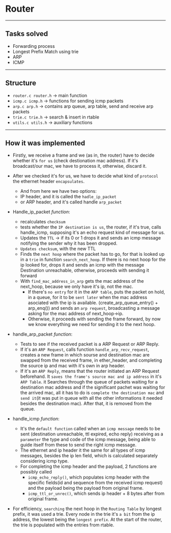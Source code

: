 # Router
----
## Tasks solved
- Forwarding process
- Longest Prefix Match using trie
- ARP
- ICMP
---
## Structure
- ``router.c router.h`` -> main function
- ``icmp.c icmp.h`` -> functions for sending icmp packets
- ``arp.c arp.h`` -> contains arp queue, arp table, send and receive arp packets 
- ``trie.c trie.h`` -> search & insert in rtable
- ``utils.c utils.h`` -> auxiliary functions
---
## How it was implemented
- Firstly, we receive a frame and we (as in, the router) have to decide whether it's ``for us`` (check destionation mac address). If it's broadcast/our mac, we have to process it, otherwise, discard it.


- After we checked it's for us, we have to decide what kind of ``protocol`` the ethernet header ``encapsulates``.
    - And from here we have two options:
    - IP header, and it is called the ``hadle_ip_packet``
    - or ARP header, and it's called handle ``arp_packet``
- Handle_ip_packet *function*: 
    - recalculates ``checksum``
    - tests whether the ``IP destination is us``, the router, if it's true, calls handle_icmp, supposing it's an echo request kind of message for us.  
    - Updates the ``TTL`` -> if its 0 or 1 drops it and sends an icmp message notifying the sender why it has been dropped.
    - ``Updates checksum``, with the new TTL
    - Finds the ``next hoop`` where the packet has to go, for that is looked up in a ``trie`` in function ``search_next_hoop``. If there is no next hoop for the ip looked for, drops it and sends an icmp with the message Destination unreachable, otherwise, proceeds with sending it forward
    - With ``find_mac_address_in_arp`` gets the mac address of the next_hoop, because we only have it's ip, not the mac.
        - If there's ``no entry`` for it in the ``ARP table``, puts the packet on hold, in a queue, for it to be ``sent later`` when the mac address asociated with the ip is available. (create_arp_queue_entry() + arp_enq()) and sends an ``arp request``, broadcasting a message asking for the mac address of next_hoop->ip.
        - Otherwise, it proceeds with sending the frame forward, by now we know everything we need for sending it to the next hoop.
- handle_arp_packet *function*:
    - Tests to see if the received packet is a ARP Request or ARP Reply.
    - If it's an ``ARP Request``, calls function ``handle_arp_recv_request``, creates a new frame in which sourse and destination mac are swapped from the received frame, in ether_header, and completing the source ip and mac with it's own in arp header.
    - If it's an ``ARP Reply``, means that the router initiated an ARP Request beforehand. It ``saves the frame's source mac and ip address`` in it's ``ARP Table``. it Searches through the queue of packets waiting for a destination mac address and if the significant pachet was waiting for the arrived mac, all it has to do is ``complete the destination mac`` and ``send it``(it was put in queue with all the other informations it needed besides the destination mac). After that, it is removed from the queue.
- handle_icmp *function*:
    - It's the ``default function`` called when an ``icmp message`` needs to be sent (destination unreachable, ttl expired, echo reply) receiving as a ``parameter`` the type and code of the icmp message, being able to guide itself from these to send the right icmp message.
    - The ethernet and ip header it the same for all types of icmp messages, besides the ip len field, which is calculated separately considering icmp type.
    - For completing the icmp header and the payload, 2 functions are possibly called
        - ``icmp_echo_reply()``, which populates icmp header with the specific fields(id and sequence from the received icmp request) and the payload being the payload from original frame.
        - ``icmp_ttl_or_unrec()``, which sends ip header + 8 bytes after from original frame.
- For efficiency, ``searching`` the next hoop in the ``Routing Table`` by longest prefix, it was used a trie. Every node in the trie it's ``a bit`` from the ip address, the lowest being the ``longest prefix``. At the start of the router, the trie is populated with the entries from rtable.